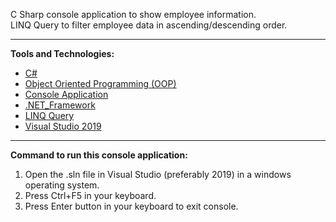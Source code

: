 C Sharp console application to show employee information. 
<br />
LINQ Query to filter employee data in ascending/descending order.
<br />
<hr />

<strong>Tools and Technologies:</strong> <br />

<ul>
  <li><a href="https://docs.microsoft.com/en-us/dotnet/csharp/">C#</a></li>
  <li><a href="https://en.wikipedia.org/wiki/Object-oriented_programming">Object Oriented Programming (OOP)</a></li>
  <li><a href="https://docs.microsoft.com/en-us/visualstudio/get-started/csharp/tutorial-console?view=vs-2019">Console Application</a></li>
  <li><a href="https://en.wikipedia.org/wiki/.NET_Framework">.NET_Framework</a></li>
  <li><a href="https://en.wikipedia.org/wiki/Language_Integrated_Query">LINQ Query</a></li>
  <li><a href="https://docs.microsoft.com/en-us/visualstudio/?view=vs-2019">Visual Studio 2019</a></li>
</ul>

<hr />

<strong>Command to run this console application:</strong> <br />

1.	Open the .sln file in Visual Studio (preferably 2019) in a windows operating system.
2.	Press Ctrl+F5 in your keyboard.
3.  Press Enter button in your keyboard to exit console.
